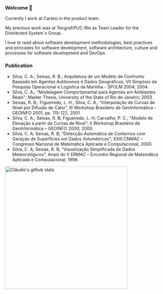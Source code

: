 ### Welcome 👋
Currently I work at Cartesi in the product team.

My previous work was at Tecgraf/PUC-Rio as Team Leader for the Distributed System´s Group.

I love to read about software development methodologies, best practices and principles for software development, software architecture, culture and processes for software development and DevOps.

### Publication
- Silva, C. A.; Seixas, R. B.; Arquitetura de um Modelo de Confronto Baseado em Agentes Autônomos e Dados Geográficos; VII Simpósio de Pesquisa Operacional e Logística da Marinha - SPOLM 2004; 2004.
- Silva, C. A.; "Modelagem Comportamental para Agentes em Ambientes Reais"; Master Thesis, University of the State of Rio de Janeiro; 2003.
- Seixas, R. B.; Figueiredo, L. H.; Silva, C. A.; “Interpolação de Curvas de Nível por Difusão de Calor”, III Workshop Brasileiro de GeoInformática – GEOINFO 2001, pp. 115-122, 2001.
- Silva, C. A.; Seixas, R. B; Figueiredo, L. H; Carvalho, P. C.; “Modelo de Elevação a partir de Curvas de Nível”; II Workshop Brasileiro de GeoInformática – GEOINFO 2000; 2000.
- Silva, C. A; Seixas, R. B; “Detecção Automática de Contornos com Geração de Superfícies em Dados Volumétricos”; XXIII CNMAC – Congresso Nacional de Matemática Aplicada e Computacional; 2000.
- Silva, C. A; Seixas, R. B; “Visualização Simplificada de Dados Meteorológicos”; Anais do V ERMAC – Encontro Regional de Matemática Aplicada e Computacional; 1998.

<img align="center" width="400" src="https://github-readme-stats.vercel.app/api?username=claudioantonio&show_icons=true&theme=algolia&count_private=true" alt="Cláudio's github stats" />

